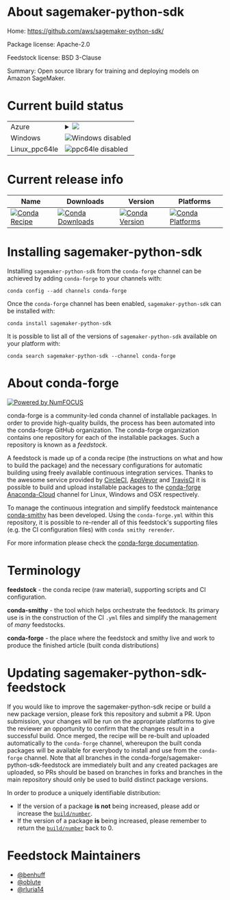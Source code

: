 About sagemaker-python-sdk
==========================

Home: https://github.com/aws/sagemaker-python-sdk/

Package license: Apache-2.0

Feedstock license: BSD 3-Clause

Summary: Open source library for training and deploying models on Amazon SageMaker.



Current build status
====================


<table>
    
  <tr>
    <td>Azure</td>
    <td>
      <details>
        <summary>
          <a href="https://dev.azure.com/conda-forge/feedstock-builds/_build/latest?definitionId=8378&branchName=master">
            <img src="https://dev.azure.com/conda-forge/feedstock-builds/_apis/build/status/sagemaker-python-sdk-feedstock?branchName=master">
          </a>
        </summary>
        <table>
          <thead><tr><th>Variant</th><th>Status</th></tr></thead>
          <tbody><tr>
              <td>linux_python2.7</td>
              <td>
                <a href="https://dev.azure.com/conda-forge/feedstock-builds/_build/latest?definitionId=8378&branchName=master">
                  <img src="https://dev.azure.com/conda-forge/feedstock-builds/_apis/build/status/sagemaker-python-sdk-feedstock?branchName=master&jobName=linux&configuration=linux_python2.7" alt="variant">
                </a>
              </td>
            </tr><tr>
              <td>linux_python3.6</td>
              <td>
                <a href="https://dev.azure.com/conda-forge/feedstock-builds/_build/latest?definitionId=8378&branchName=master">
                  <img src="https://dev.azure.com/conda-forge/feedstock-builds/_apis/build/status/sagemaker-python-sdk-feedstock?branchName=master&jobName=linux&configuration=linux_python3.6" alt="variant">
                </a>
              </td>
            </tr><tr>
              <td>linux_python3.7</td>
              <td>
                <a href="https://dev.azure.com/conda-forge/feedstock-builds/_build/latest?definitionId=8378&branchName=master">
                  <img src="https://dev.azure.com/conda-forge/feedstock-builds/_apis/build/status/sagemaker-python-sdk-feedstock?branchName=master&jobName=linux&configuration=linux_python3.7" alt="variant">
                </a>
              </td>
            </tr><tr>
              <td>linux_python3.8</td>
              <td>
                <a href="https://dev.azure.com/conda-forge/feedstock-builds/_build/latest?definitionId=8378&branchName=master">
                  <img src="https://dev.azure.com/conda-forge/feedstock-builds/_apis/build/status/sagemaker-python-sdk-feedstock?branchName=master&jobName=linux&configuration=linux_python3.8" alt="variant">
                </a>
              </td>
            </tr><tr>
              <td>osx_python2.7</td>
              <td>
                <a href="https://dev.azure.com/conda-forge/feedstock-builds/_build/latest?definitionId=8378&branchName=master">
                  <img src="https://dev.azure.com/conda-forge/feedstock-builds/_apis/build/status/sagemaker-python-sdk-feedstock?branchName=master&jobName=osx&configuration=osx_python2.7" alt="variant">
                </a>
              </td>
            </tr><tr>
              <td>osx_python3.6</td>
              <td>
                <a href="https://dev.azure.com/conda-forge/feedstock-builds/_build/latest?definitionId=8378&branchName=master">
                  <img src="https://dev.azure.com/conda-forge/feedstock-builds/_apis/build/status/sagemaker-python-sdk-feedstock?branchName=master&jobName=osx&configuration=osx_python3.6" alt="variant">
                </a>
              </td>
            </tr><tr>
              <td>osx_python3.7</td>
              <td>
                <a href="https://dev.azure.com/conda-forge/feedstock-builds/_build/latest?definitionId=8378&branchName=master">
                  <img src="https://dev.azure.com/conda-forge/feedstock-builds/_apis/build/status/sagemaker-python-sdk-feedstock?branchName=master&jobName=osx&configuration=osx_python3.7" alt="variant">
                </a>
              </td>
            </tr><tr>
              <td>osx_python3.8</td>
              <td>
                <a href="https://dev.azure.com/conda-forge/feedstock-builds/_build/latest?definitionId=8378&branchName=master">
                  <img src="https://dev.azure.com/conda-forge/feedstock-builds/_apis/build/status/sagemaker-python-sdk-feedstock?branchName=master&jobName=osx&configuration=osx_python3.8" alt="variant">
                </a>
              </td>
            </tr>
          </tbody>
        </table>
      </details>
    </td>
  </tr>
  <tr>
    <td>Windows</td>
    <td>
      <img src="https://img.shields.io/badge/Windows-disabled-lightgrey.svg" alt="Windows disabled">
    </td>
  </tr>
  <tr>
    <td>Linux_ppc64le</td>
    <td>
      <img src="https://img.shields.io/badge/ppc64le-disabled-lightgrey.svg" alt="ppc64le disabled">
    </td>
  </tr>
</table>

Current release info
====================

| Name | Downloads | Version | Platforms |
| --- | --- | --- | --- |
| [![Conda Recipe](https://img.shields.io/badge/recipe-sagemaker--python--sdk-green.svg)](https://anaconda.org/conda-forge/sagemaker-python-sdk) | [![Conda Downloads](https://img.shields.io/conda/dn/conda-forge/sagemaker-python-sdk.svg)](https://anaconda.org/conda-forge/sagemaker-python-sdk) | [![Conda Version](https://img.shields.io/conda/vn/conda-forge/sagemaker-python-sdk.svg)](https://anaconda.org/conda-forge/sagemaker-python-sdk) | [![Conda Platforms](https://img.shields.io/conda/pn/conda-forge/sagemaker-python-sdk.svg)](https://anaconda.org/conda-forge/sagemaker-python-sdk) |

Installing sagemaker-python-sdk
===============================

Installing `sagemaker-python-sdk` from the `conda-forge` channel can be achieved by adding `conda-forge` to your channels with:

```
conda config --add channels conda-forge
```

Once the `conda-forge` channel has been enabled, `sagemaker-python-sdk` can be installed with:

```
conda install sagemaker-python-sdk
```

It is possible to list all of the versions of `sagemaker-python-sdk` available on your platform with:

```
conda search sagemaker-python-sdk --channel conda-forge
```


About conda-forge
=================

[![Powered by NumFOCUS](https://img.shields.io/badge/powered%20by-NumFOCUS-orange.svg?style=flat&colorA=E1523D&colorB=007D8A)](http://numfocus.org)

conda-forge is a community-led conda channel of installable packages.
In order to provide high-quality builds, the process has been automated into the
conda-forge GitHub organization. The conda-forge organization contains one repository
for each of the installable packages. Such a repository is known as a *feedstock*.

A feedstock is made up of a conda recipe (the instructions on what and how to build
the package) and the necessary configurations for automatic building using freely
available continuous integration services. Thanks to the awesome service provided by
[CircleCI](https://circleci.com/), [AppVeyor](https://www.appveyor.com/)
and [TravisCI](https://travis-ci.org/) it is possible to build and upload installable
packages to the [conda-forge](https://anaconda.org/conda-forge)
[Anaconda-Cloud](https://anaconda.org/) channel for Linux, Windows and OSX respectively.

To manage the continuous integration and simplify feedstock maintenance
[conda-smithy](https://github.com/conda-forge/conda-smithy) has been developed.
Using the ``conda-forge.yml`` within this repository, it is possible to re-render all of
this feedstock's supporting files (e.g. the CI configuration files) with ``conda smithy rerender``.

For more information please check the [conda-forge documentation](https://conda-forge.org/docs/).

Terminology
===========

**feedstock** - the conda recipe (raw material), supporting scripts and CI configuration.

**conda-smithy** - the tool which helps orchestrate the feedstock.
                   Its primary use is in the construction of the CI ``.yml`` files
                   and simplify the management of *many* feedstocks.

**conda-forge** - the place where the feedstock and smithy live and work to
                  produce the finished article (built conda distributions)


Updating sagemaker-python-sdk-feedstock
=======================================

If you would like to improve the sagemaker-python-sdk recipe or build a new
package version, please fork this repository and submit a PR. Upon submission,
your changes will be run on the appropriate platforms to give the reviewer an
opportunity to confirm that the changes result in a successful build. Once
merged, the recipe will be re-built and uploaded automatically to the
`conda-forge` channel, whereupon the built conda packages will be available for
everybody to install and use from the `conda-forge` channel.
Note that all branches in the conda-forge/sagemaker-python-sdk-feedstock are
immediately built and any created packages are uploaded, so PRs should be based
on branches in forks and branches in the main repository should only be used to
build distinct package versions.

In order to produce a uniquely identifiable distribution:
 * If the version of a package **is not** being increased, please add or increase
   the [``build/number``](https://conda.io/docs/user-guide/tasks/build-packages/define-metadata.html#build-number-and-string).
 * If the version of a package **is** being increased, please remember to return
   the [``build/number``](https://conda.io/docs/user-guide/tasks/build-packages/define-metadata.html#build-number-and-string)
   back to 0.

Feedstock Maintainers
=====================

* [@benhuff](https://github.com/benhuff/)
* [@oblute](https://github.com/oblute/)
* [@rluria14](https://github.com/rluria14/)

